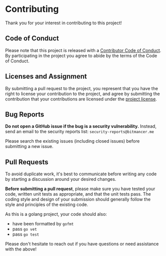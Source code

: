 # Contributing

Thank you for your interest in contributing to this project!


## Code of Conduct

Please note that this project is released with a [Contributor Code of Conduct][conduct-url]. By participating in the project you agree to abide by the terms of the Code of Conduct.


## Licenses and Assignment

By submitting a pull request to the project, you represent that you have the right to license your contribution to the project, and agree by submitting the contribution that your contributions are licensed under the [project license][license-url].


## Bug Reports

__Do not open a GitHub issue if the bug is a security vulnerability.__ Instead, send an email to the security reports list: `security-reports@bitmancer.me`

Please search the existing issues (including closed issues) before submitting a new issue.


## Pull Requests

To avoid duplicate work, it's best to communicate before writing any code by starting a discussion around your desired changes.

__Before submitting a pull request__, please make sure you have tested your code, written unit tests as appropriate, and that the unit tests pass. The coding style and design of your submission should generally follow the style and principles of the existing code.

As this is a golang project, your code should also:
* have been formatted by `gofmt`
* pass `go vet`
* pass `go test`

Please don't hesitate to reach out if you have questions or need assistance with the above!


[conduct-url]: CODE_OF_CONDUCT.md
[license-url]: LICENSE.txt
